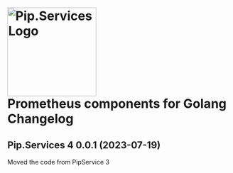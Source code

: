 # <img src="https://uploads-ssl.webflow.com/5ea5d3315186cf5ec60c3ee4/5edf1c94ce4c859f2b188094_logo.svg" alt="Pip.Services Logo" width="200"> <br/> Prometheus components for Golang Changelog

## <a name="0.0.1"></a>Pip.Services 4 0.0.1 (2023-07-19)
Moved the code from PipService 3